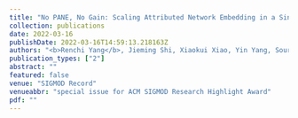 ```yaml
---
title: "No PANE, No Gain: Scaling Attributed Network Embedding in a Single Server"
collection: publications
date: 2022-03-16
publishDate: 2022-03-16T14:59:13.218163Z
authors: "<b>Renchi Yang</b>, Jieming Shi, Xiaokui Xiao, Yin Yang, Sourav Bhowmick, Juncheng Liu"
publication_types: ["2"]
abstract: ""
featured: false
venue: "SIGMOD Record"
venueabbr: "special issue for ACM SIGMOD Research Highlight Award"
pdf: ""
---
```

